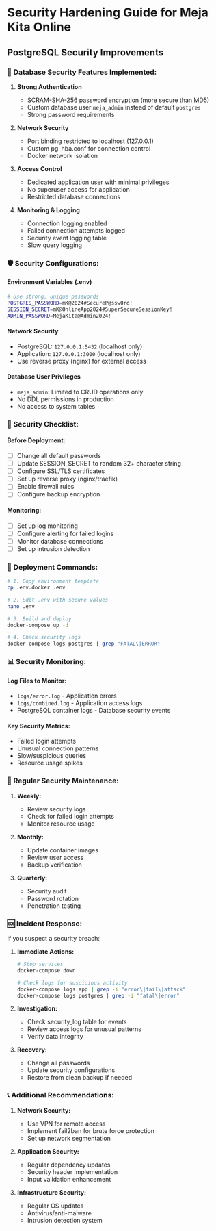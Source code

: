 # Security Hardening Guide for Meja Kita Online

## PostgreSQL Security Improvements

### 🔐 Database Security Features Implemented:

1. **Strong Authentication**

   - SCRAM-SHA-256 password encryption (more secure than MD5)
   - Custom database user `meja_admin` instead of default `postgres`
   - Strong password requirements

2. **Network Security**

   - Port binding restricted to localhost (127.0.0.1)
   - Custom pg_hba.conf for connection control
   - Docker network isolation

3. **Access Control**

   - Dedicated application user with minimal privileges
   - No superuser access for application
   - Restricted database connections

4. **Monitoring & Logging**
   - Connection logging enabled
   - Failed connection attempts logged
   - Security event logging table
   - Slow query logging

### 🛡️ Security Configurations:

#### Environment Variables (.env)

```bash
# Use strong, unique passwords
POSTGRES_PASSWORD=mK@2024#SecureP@ssw0rd!
SESSION_SECRET=mK@OnlineApp2024#SuperSecureSessionKey!
ADMIN_PASSWORD=MejaKita@Admin2024!
```

#### Network Security

- PostgreSQL: `127.0.0.1:5432` (localhost only)
- Application: `127.0.0.1:3000` (localhost only)
- Use reverse proxy (nginx) for external access

#### Database User Privileges

- `meja_admin`: Limited to CRUD operations only
- No DDL permissions in production
- No access to system tables

### 🚨 Security Checklist:

#### Before Deployment:

- [ ] Change all default passwords
- [ ] Update SESSION_SECRET to random 32+ character string
- [ ] Configure SSL/TLS certificates
- [ ] Set up reverse proxy (nginx/traefik)
- [ ] Enable firewall rules
- [ ] Configure backup encryption

#### Monitoring:

- [ ] Set up log monitoring
- [ ] Configure alerting for failed logins
- [ ] Monitor database connections
- [ ] Set up intrusion detection

### 🔧 Deployment Commands:

```bash
# 1. Copy environment template
cp .env.docker .env

# 2. Edit .env with secure values
nano .env

# 3. Build and deploy
docker-compose up -d

# 4. Check security logs
docker-compose logs postgres | grep "FATAL\|ERROR"
```

### 📊 Security Monitoring:

#### Log Files to Monitor:

- `logs/error.log` - Application errors
- `logs/combined.log` - Application access logs
- PostgreSQL container logs - Database security events

#### Key Security Metrics:

- Failed login attempts
- Unusual connection patterns
- Slow/suspicious queries
- Resource usage spikes

### 🔄 Regular Security Maintenance:

1. **Weekly:**

   - Review security logs
   - Check for failed login attempts
   - Monitor resource usage

2. **Monthly:**

   - Update container images
   - Review user access
   - Backup verification

3. **Quarterly:**
   - Security audit
   - Password rotation
   - Penetration testing

### 🆘 Incident Response:

If you suspect a security breach:

1. **Immediate Actions:**

   ```bash
   # Stop services
   docker-compose down

   # Check logs for suspicious activity
   docker-compose logs app | grep -i "error\|fail\|attack"
   docker-compose logs postgres | grep -i "fatal\|error"
   ```

2. **Investigation:**

   - Check security_log table for events
   - Review access logs for unusual patterns
   - Verify data integrity

3. **Recovery:**
   - Change all passwords
   - Update security configurations
   - Restore from clean backup if needed

### 📞 Additional Recommendations:

1. **Network Security:**

   - Use VPN for remote access
   - Implement fail2ban for brute force protection
   - Set up network segmentation

2. **Application Security:**

   - Regular dependency updates
   - Security header implementation
   - Input validation enhancement

3. **Infrastructure Security:**
   - Regular OS updates
   - Antivirus/anti-malware
   - Intrusion detection system
